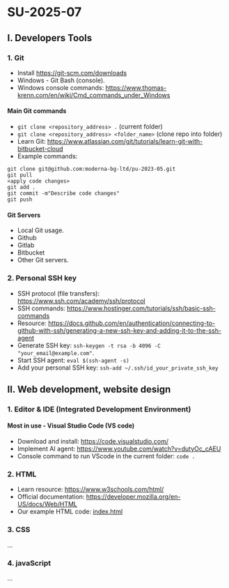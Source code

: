 # SU-2025-07

## I. Developers Tools

### 1. Git
- Install https://git-scm.com/downloads
- Windows - Git Bash (console).
- Windows console commands: https://www.thomas-krenn.com/en/wiki/Cmd_commands_under_Windows

#### Main Git commands
- `git clone <repository_address> .` (current folder)
- `git clone <repository_address> <folder_name>` (clone repo into folder)
- Learn Git: https://www.atlassian.com/git/tutorials/learn-git-with-bitbucket-cloud
- Example commands:
```
git clone git@github.com:moderna-bg-ltd/pu-2023-05.git
git pull
<apply code changes>
git add .
git commit -m"Describe code changes"
git push
```

#### Git Servers
- Local Git usage.
- Github
- Gitlab
- Bitbucket
- Other Git servers.

### 2. Personal SSH key
- SSH protocol (file transfers): https://www.ssh.com/academy/ssh/protocol
- SSH commands: https://www.hostinger.com/tutorials/ssh/basic-ssh-commands
- Resource: https://docs.github.com/en/authentication/connecting-to-github-with-ssh/generating-a-new-ssh-key-and-adding-it-to-the-ssh-agent
- Generate SSH key: `ssh-keygen -t rsa -b 4096 -C "your_email@example.com"`.
- Start SSH agent: `eval $(ssh-agent -s)`
- Add your personal SSH key: `ssh-add ~/.ssh/id_your_private_ssh_key`

## II. Web development, website design

### 1. Editor & IDE (Integrated Development Environment)

#### Most in use - Visual Studio Code (VS code)
- Download and install: https://code.visualstudio.com/
- Implement AI agent: https://www.youtube.com/watch?v=dutyOc_cAEU
- Console command to run VScode in the current folder: `code .`

### 2. HTML
- Learn resource: https://www.w3schools.com/html/
- Official documentation: https://developer.mozilla.org/en-US/docs/Web/HTML
- Our example HTML code: [index.html](/README.md)

### 3. CSS
...

### 4. javaScript
...
